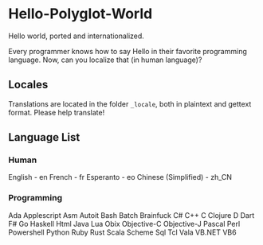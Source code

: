 # Hello-Polyglot-World

Hello world, ported and internationalized.

Every programmer knows how to say Hello in their favorite programming
language. Now, can you localize that (in human language)?

## Locales
Translations are located in the folder `_locale`, both in plaintext
and gettext format. Please help translate!

## Language List
### Human
English - en
French - fr
Esperanto - eo
Chinese (Simplified) - zh\_CN

### Programming
Ada
Applescript
Asm
Autoit
Bash
Batch
Brainfuck
C#
C++
C
Clojure
D
Dart
F#
Go
Haskell
Html
Java
Lua
Obix
Objective-C
Objective-J
Pascal
Perl
Powershell
Python
Ruby
Rust
Scala
Scheme
Sql
Tcl
Vala
VB.NET
VB6

<!-- TODO: table format -->

